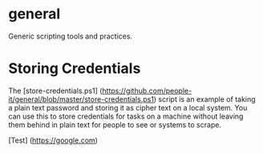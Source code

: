 # general
Generic scripting tools and practices.


# Storing Credentials

The [store-credentials.ps1] (https://github.com/people-it/general/blob/master/store-credentials.ps1) script is an example of taking a plain text password and storing it as cipher text on a local system. You can use this to store credentials for tasks on a machine without leaving them behind in plain text for people to see or systems to scrape. 

[Test] (https://google.com)
